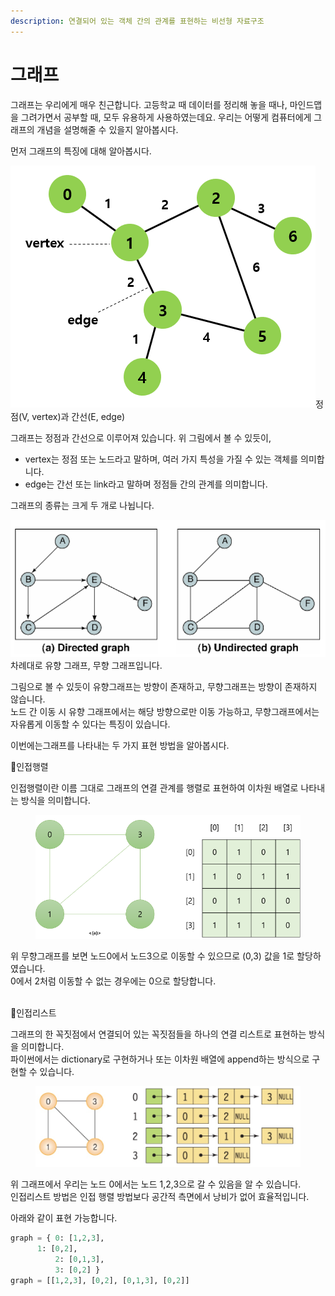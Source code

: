 ```yaml
---
description: 연결되어 있는 객체 간의 관계를 표현하는 비선형 자료구조
---
```


# 그래프

그래프는 우리에게 매우 친근합니다. 고등학교 때 데이터를 정리해 놓을 때나, 마인드맵을 그려가면서 공부할 때, 모두 유용하게 사용하였는데요. 우리는 어떻게 컴퓨터에게 그래프의 개념을 설명해줄 수 있을지  알아봅시다.

먼저 그래프의 특징에 대해 알아봅시다.

![](<../.gitbook/assets/image (16) (1).png>)정점(V, vertex)과 간선(E, edge)

그래프는 정점과 간선으로 이루어져 있습니다. 위 그림에서 볼 수 있듯이,

* vertex는 정점 또는 노드라고 말하며, 여러 가지 특성을 가질 수 있는 객체를 의미합니다.
* edge는 간선 또는 link라고 말하며 정점들 간의 관계를 의미합니다.

그래프의 종류는 크게 두 개로 나뉩니다.

![](<../.gitbook/assets/image (2) (3) (1).png>)차례대로 유향 그래프, 무향 그래프입니다.

그림으로 볼 수 있듯이 유향그래프는 방향이 존재하고, 무향그래프는 방향이 존재하지 않습니다.\
노드 간 이동 시 유향 그래프에서는 해당 방향으로만 이동 가능하고, 무향그래프에서는 자유롭게 이동할 수 있다는 특징이 있습니다.



이번에는그래프를 나타내는 두 가지 표현 방법을 알아봅시다.

📌인접행렬

인접행렬이란 이름 그대로 그래프의 연결 관계를 행렬로 표현하여 이차원 배열로 나타내는 방식을 의미합니다.

<figure><img src="../.gitbook/assets/image (1) (3).png" alt=""><figcaption></figcaption></figure>

위 무향그래프를 보면 노드0에서 노드3으로 이동할 수 있으므로 (0,3) 값을 1로 할당하였습니다. \
0에서 2처럼 이동할 수 없는 경우에는 0으로 할당합니다.

\
📌인접리스트

그래프의 한 꼭짓점에서 연결되어 있는 꼭짓점들을 하나의 연결 리스트로 표현하는 방식을 의미합니다.\
파이썬에서는 dictionary로 구현하거나 또는 이차원 배열에 append하는 방식으로 구현할 수 있습니다.

<figure><img src="../.gitbook/assets/image (17).png" alt=""><figcaption></figcaption></figure>

위 그래프에서 우리는 노드 0에서는 노드 1,2,3으로 갈 수 있음을 알 수 있습니다.\
인접리스트 방법은 인접 행렬 방법보다 공간적 측면에서 낭비가 없어 효율적입니다.

아래와 같이 표현 가능합니다.

```python
graph = { 0: [1,2,3], 
	  1: [0,2], 
          2: [0,1,3],
          3: [0,2] }
graph = [[1,2,3], [0,2], [0,1,3], [0,2]]
```

